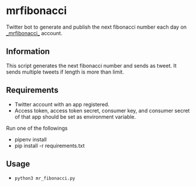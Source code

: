 # mrfibonacci

Twitter bot to generate and publish the next fibonacci number each day on [\_mrfibonacci\_](https://twitter.com/__mrfibonacci__) account.

Information
-----------

This script generates the next fibonacci number and sends as tweet. 
It sends multiple tweets if length is more than limit.

Requirements
------------

* Twitter account with an app registered.
* Access token, access token secret, consumer key, and consumer secret of that app should be set as environment variable.

Run one of the followings

* pipenv install
* pip install -r requirements.txt

Usage
-----
* `python3 mr_fibonacci.py`
